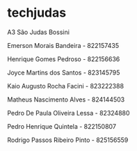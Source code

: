 # techjudas
A3 São Judas Bossini

Emerson Morais Bandeira - 822157435

Henrique Gomes Pedroso - 822156636

Joyce Martins dos Santos - 823145795

Kaio Augusto Rocha Facini - 823222388

Matheus Nascimento Alves - 824144503

Pedro De Paula Oliveira Lessa - 82324880

Pedro Henrique Quintela - 822150807

Rodrigo Passos Ribeiro Pinto - 825156559
